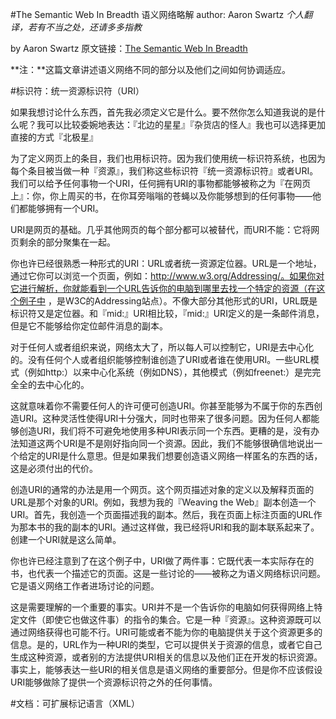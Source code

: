 #The Semantic Web In Breadth 语义网络略解
author: Aaron Swartz
*个人翻译，若有不当之处，还请多多指教*

by Aaron Swartz
原文链接：[The Semantic Web In Breadth](http://logicerror.com/semanticWeb-long)

**注：**这篇文章讲述语义网络不同的部分以及他们之间如何协调适应。

#标识符：统一资源标识符（URI）

如果我想讨论什么东西，首先我必须定义它是什么。要不然你怎么知道我说的是什么呢？我可以比较委婉地表达：『北边的星星』『杂货店的怪人』我也可以选择更加直接的方式『北极星』

为了定义网页上的条目，我们也用标识符。因为我们使用统一标识符系统，也因为每个条目被当做一种『资源』，我们称这些标识符『统一资源标识符』或者URI。我们可以给予任何事物一个URI，任何拥有URI的事物都能够被称之为『在网页上』：你，你上周买的书，在你耳旁嗡嗡的苍蝇以及你能够想到的任何事物——他们都能够拥有一个URI。

URI是网页的基础。几乎其他网页的每个部分都可以被替代，而URI不能：它将网页剩余的部分聚集在一起。

你也许已经很熟悉一种形式的URI：URL或者统一资源定位器。URL是一个地址，通过它你可以浏览一个页面，例如：http://www.w3.org/Addressing/。如果你对它进行解析，你就能看到一个URL告诉你的电脑到哪里去找一个特定的资源（在这个例子中 ，是W3C的Addressing站点）。不像大部分其他形式的URI，URL既是标识符又是定位器。和『mid:』URI相比较，『mid:』URI定义的是一条邮件消息，但是它不能够给你定位邮件消息的副本。

对于任何人或者组织来说，网络太大了，所以每人可以控制它，URI是去中心化的。没有任何个人或者组织能够控制谁创造了URI或者谁在使用URI。一些URL模式（例如http:）以来中心化系统（例如DNS），其他模式（例如freenet:）是完完全全的去中心化的。

这就意味着你不需要任何人的许可便可创造URI。你甚至能够为不属于你的东西创造URI。这种灵活性使得URI十分强大，同时也带来了很多问题。因为任何人都能够创造URI，我们将不可避免地使用多种URI表示同一个东西。更糟的是，没有办法知道这两个URI是不是刚好指向同一个资源。因此，我们不能够很确信地说出一个给定的URI是什么意思。但是如果我们想要创造语义网络一样匿名的东西的话，这是必须付出的代价。

创造URI的通常的办法是用一个网页。这个网页描述对象的定义以及解释页面的URL是那个对象的URI。例如，我想为我的『Weaving the Web』副本创造一个URI。首先，我创造一个页面描述我的副本。然后，我在页面上标注页面的URL作为那本书的我的副本的URI。通过这样做，我已经将URI和我的副本联系起来了。创建一个URI就是这么简单。

你也许已经注意到了在这个例子中，URI做了两件事：它既代表一本实际存在的书，也代表一个描述它的页面。这是一些讨论的——被称之为语义网络标识问题。它是语义网络工作者进场讨论的问题。

这是需要理解的一个重要的事实。URI并不是一个告诉你的电脑如何获得网络上特定文件（即使它也做这件事）的指令的集合。它是一种『资源』。这种资源既可以通过网络获得也可能不行。URI可能或者不能为你的电脑提供关于这个资源更多的信息。是的，URL作为一种URI的类型，它可以提供关于资源的信息，或者它自己生成这种资源，或者别的方法提供URI相关的信息以及他们正在开发的标识资源。事实上，能够表达一些URI的相关信息是语义网络的重要部分。但是你不应该假设URI能够做除了提供一个资源标识符之外的任何事情。

#文档：可扩展标记语言（XML）